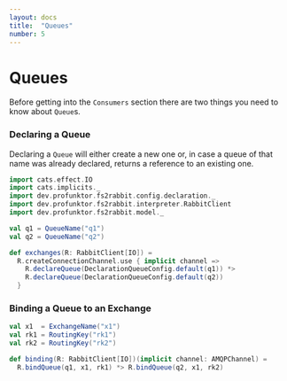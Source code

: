 ```yaml
---
layout: docs
title:  "Queues"
number: 5
---
```


# Queues

Before getting into the `Consumers` section there are two things you need to know about `Queue`s.

### Declaring a Queue

Declaring a `Queue` will either create a new one or, in case a queue of that name was already declared, returns a reference to an existing one.

```scala mdoc:silent
import cats.effect.IO
import cats.implicits._
import dev.profunktor.fs2rabbit.config.declaration._
import dev.profunktor.fs2rabbit.interpreter.RabbitClient
import dev.profunktor.fs2rabbit.model._

val q1 = QueueName("q1")
val q2 = QueueName("q2")

def exchanges(R: RabbitClient[IO]) =
  R.createConnectionChannel.use { implicit channel =>
    R.declareQueue(DeclarationQueueConfig.default(q1)) *>
    R.declareQueue(DeclarationQueueConfig.default(q2))
  }
```

### Binding a Queue to an Exchange

```scala mdoc:silent
val x1  = ExchangeName("x1")
val rk1 = RoutingKey("rk1")
val rk2 = RoutingKey("rk2")

def binding(R: RabbitClient[IO])(implicit channel: AMQPChannel) =
  R.bindQueue(q1, x1, rk1) *> R.bindQueue(q2, x1, rk2)
```
